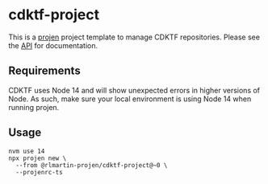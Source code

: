 # cdktf-project
This is a [projen](https://github.com/projen/projen) project template to manage CDKTF repositories. Please see the [API](./API.md) for documentation.

## Requirements
CDKTF uses Node 14 and will show unexpected errors in higher versions of Node. As such, make sure your local environment is using Node 14 when running projen.

## Usage
```
nvm use 14
npx projen new \
  --from @rlmartin-projen/cdktf-project@~0 \
  --projenrc-ts
```
